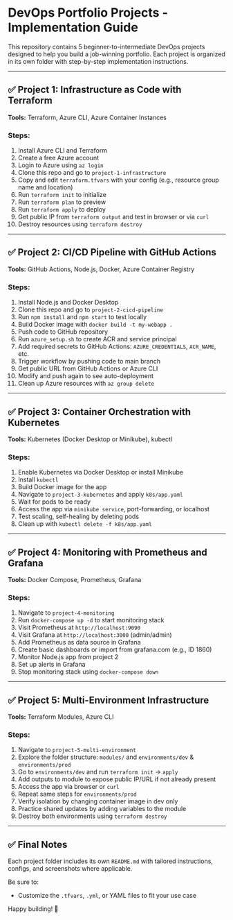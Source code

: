# DevOps Portfolio Projects - Implementation Guide

This repository contains 5 beginner-to-intermediate DevOps projects designed to help you build a job-winning portfolio. Each project is organized in its own folder with step-by-step implementation instructions.

---

## ✅ Project 1: Infrastructure as Code with Terraform

**Tools:** Terraform, Azure CLI, Azure Container Instances

### Steps:

1. Install Azure CLI and Terraform
2. Create a free Azure account
3. Login to Azure using `az login`
4. Clone this repo and go to `project-1-infrastructure`
5. Copy and edit `terraform.tfvars` with your config (e.g., resource group name and location)
6. Run `terraform init` to initialize
7. Run `terraform plan` to preview
8. Run `terraform apply` to deploy
9. Get public IP from `terraform output` and test in browser or via `curl`
10. Destroy resources using `terraform destroy`

---

## ✅ Project 2: CI/CD Pipeline with GitHub Actions

**Tools:** GitHub Actions, Node.js, Docker, Azure Container Registry

### Steps:

1. Install Node.js and Docker Desktop
2. Clone this repo and go to `project-2-cicd-pipeline`
3. Run `npm install` and `npm start` to test locally
4. Build Docker image with `docker build -t my-webapp .`
5. Push code to GitHub repository
6. Run `azure_setup.sh` to create ACR and service principal
7. Add required secrets to GitHub Actions: `AZURE_CREDENTIALS`, `ACR_NAME`, etc.
8. Trigger workflow by pushing code to main branch
9. Get public URL from GitHub Actions or Azure CLI
10. Modify and push again to see auto-deployment
11. Clean up Azure resources with `az group delete`

---

## ✅ Project 3: Container Orchestration with Kubernetes

**Tools:** Kubernetes (Docker Desktop or Minikube), kubectl

### Steps:

1. Enable Kubernetes via Docker Desktop or install Minikube
2. Install `kubectl`
3. Build Docker image for the app
4. Navigate to `project-3-kubernetes` and apply `k8s/app.yaml`
5. Wait for pods to be ready
6. Access the app via `minikube service`, port-forwarding, or localhost
7. Test scaling, self-healing by deleting pods
8. Clean up with `kubectl delete -f k8s/app.yaml`

---

## ✅ Project 4: Monitoring with Prometheus and Grafana

**Tools:** Docker Compose, Prometheus, Grafana

### Steps:

1. Navigate to `project-4-monitoring`
2. Run `docker-compose up -d` to start monitoring stack
3. Visit Prometheus at `http://localhost:9090`
4. Visit Grafana at `http://localhost:3000` (admin/admin)
5. Add Prometheus as data source in Grafana
6. Create basic dashboards or import from grafana.com (e.g., ID 1860)
7. Monitor Node.js app from project 2
8. Set up alerts in Grafana
9. Stop monitoring stack using `docker-compose down`

---

## ✅ Project 5: Multi-Environment Infrastructure

**Tools:** Terraform Modules, Azure CLI

### Steps:

1. Navigate to `project-5-multi-environment`
2. Explore the folder structure: `modules/` and `environments/dev` & `environments/prod`
3. Go to `environments/dev` and run `terraform init` → `apply`
4. Add outputs to module to expose public IP/URL if not already present
5. Access the app via browser or `curl`
6. Repeat same steps for `environments/prod`
7. Verify isolation by changing container image in dev only
8. Practice shared updates by adding variables to the module
9. Destroy both environments using `terraform destroy`

---

## ✅ Final Notes

Each project folder includes its own `README.md` with tailored instructions, configs, and screenshots where applicable.

Be sure to:
* Customize the `.tfvars`, `.yml`, or YAML files to fit your use case

Happy building! 🚀
